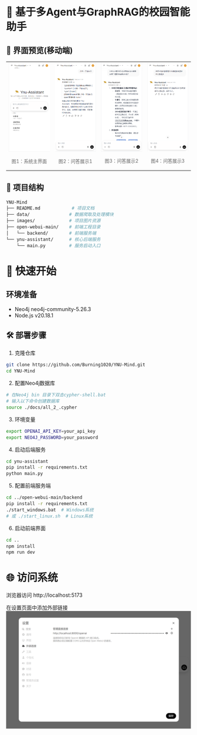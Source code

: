 # 🎯 基于多Agent与GraphRAG的校园智能助手

## 📸 界面预览(移动端)


<div align="center">

<table>
  <tr>
    <td align="center">
      <img src="./images/1.png" alt="系统主界面" width="200" />
      <p style="color: #666; font-size: 0.9em;">图1：系统主界面</p>
    </td>
    <td align="center">
      <img src="./images/2.png" alt="问答展示1" width="200" />
      <p style="color: #666; font-size: 0.9em;">图2：问答展示1</p>
    </td>
    <td align="center">
      <img src="./images/3.png" alt="问答展示2" width="200" />
      <p style="color: #666; font-size: 0.9em;">图3：问答展示2</p>
    </td>
    <td align="center">
      <img src="./images/4.png" alt="问答展示3" width="200" />
      <p style="color: #666; font-size: 0.9em;">图4：问答展示3</p>
    </td>
  </tr>
</table>

</div>


## 📂 项目结构

```bash
YNU-Mind
├── README.md            # 项目文档
├── data/               # 数据爬取及处理模块
├── images/             # 项目图片资源
├── open-webui-main/    # 前端工程目录
│   └── backend/        # 前端服务端
└── ynu-assistant/      # 核心后端服务
    └── main.py         # 服务启动入口
```
# 🚀 快速开始
## 环境准备
- Neo4j neo4j-community-5.26.3
- Node.js v20.18.1
## 🛠️ 部署步骤

1. 克隆仓库
```bash
git clone https://github.com/Burning1020/YNU-Mind.git
cd YNU-Mind
```

2. 配置Neo4j数据库
```bash
# 在Neo4j bin 目录下双击cypher-shell.bat
# 输入以下命令创建数据库
source ./docs/all_2_.cypher
```
3. 环境变量
```bash
export OPENAI_API_KEY=your_api_key
export NEO4J_PASSWORD=your_password
```

4. 启动后端服务
```bash
cd ynu-assistant
pip install -r requirements.txt
python main.py
```
5. 配置前端服务端
```bash
cd ../open-webui-main/backend
pip install -r requirements.txt
./start_windows.bat  # Windows系统
# 或 ./start_linux.sh  # Linux系统
```
6. 启动前端界面
```bash
cd ..
npm install
npm run dev
```
# 🌐 访问系统
浏览器访问 http://localhost:5173

在设置页面中添加外部链接
![连接设置](./images/image.png)
